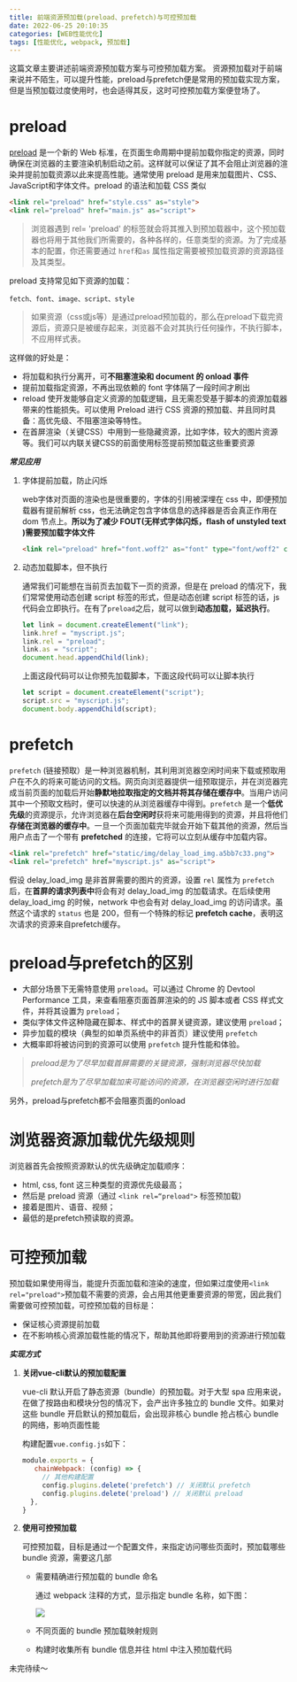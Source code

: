 ```yaml
---
title: 前端资源预加载(preload、prefetch)与可控预加载
date: 2022-06-25 20:10:35
categories: [WEB性能优化]
tags: [性能优化, webpack, 预加载]
---
```


这篇文章主要讲述前端资源预加载方案与可控预加载方案。  资源预加载对于前端来说并不陌生，可以提升性能，preload与prefetch便是常用的预加载实现方案，但是当预加载过度使用时，也会适得其反，这时可控预加载方案便登场了。

# preload

[preload](https://developer.mozilla.org/en-US/docs/Web/HTML/Link_types/preload) 是一个新的 Web 标准，在页面生命周期中提前加载你指定的资源，同时确保在浏览器的主要渲染机制启动之前。这样就可以保证了其不会阻止浏览器的渲染并提前加载资源以此来提高性能。通常使用 preload 是用来加载图片、CSS、JavaScript和字体文件。preload 的语法和加载 CSS 类似

```html
<link rel="preload" href="style.css" as="style">
<link rel="preload" href="main.js" as="script">
```

> 浏览器遇到 rel= 'preload' 的标签就会将其推入到预加载器中，这个预加载器也将用于其他我们所需要的，各种各样的，任意类型的资源。为了完成基本的配置，你还需要通过 `href`和`as` 属性指定需要被预加载资源的资源路径及其类型。

preload 支持常见如下资源的加载：

`fetch、font、image、script、style`

> 如果资源（css或js等）是通过preload预加载的，那么在preload下载完资源后，资源只是被缓存起来，浏览器不会对其执行任何操作，不执行脚本，不应用样式表。

这样做的好处是：

- 将加载和执行分离开，可**不阻塞渲染和 document 的 onload 事件**
- 提前加载指定资源，不再出现依赖的 font 字体隔了一段时间才刷出
- reload 使开发能够自定义资源的加载逻辑，且无需忍受基于脚本的资源加载器带来的性能损失。可以使用 Preload 进行 CSS 资源的预加载、并且同时具备：高优先级、不阻塞渲染等特性。
- 在首屏渲染（关键CSS）中用到一些隐藏资源，比如字体，较大的图片资源等。我们可以内联关键CSS的前面使用标签提前预加载这些重要资源

***常见应用***

1. 字体提前加载，防止闪烁

   web字体对页面的渲染也是很重要的，字体的引用被深埋在 css 中，即便预加载器有提前解析 css，也无法确定包含字体信息的选择器是否会真正作用在 dom 节点上。**所以为了减少 FOUT(无样式字体闪烁，flash of unstyled text )需要预加载字体文件**

   ```html
   <link rel="preload" href="font.woff2" as="font" type="font/woff2" crossorigin />
   ```

2. 动态加载脚本，但不执行

   通常我们可能想在当前页去加载下一页的资源，但是在 preload 的情况下，我们常常使用动态创建 script 标签的形式，但是动态创建 script 标签的话，js 代码会立即执行。在有了`preload`之后，就可以做到**动态加载，延迟执行**。

   ```javascript
   let link = document.createElement("link");
   link.href = "myscript.js";
   link.rel = "preload";
   link.as = "script";
   document.head.appendChild(link);
   ```

   上面这段代码可以让你预先加载脚本，下面这段代码可以让脚本执行	

   ```javascript
   let script = document.createElement("script");
   script.src = "myscript.js";
   document.body.appendChild(script);
   ```

# prefetch	

`prefetch` (链接预取）是一种浏览器机制，其利用浏览器空闲时间来下载或预取用户在不久的将来可能访问的文档。网页向浏览器提供一组预取提示，并在浏览器完成当前页面的加载后开始**静默地拉取指定的文档并将其存储在缓存中**。当用户访问其中一个预取文档时，便可以快速的从浏览器缓存中得到。`prefetch` 是一个**低优先级**的资源提示，允许浏览器在**后台空闲时**获将来可能用得到的资源，并且将他们**存储在浏览器的缓存中**。一旦一个页面加载完毕就会开始下载其他的资源，然后当用户点击了一个带有 **prefetched** 的连接，它将可以立刻从缓存中加载内容。

```html
<link rel="prefetch" href="static/img/delay_load_img.a5bb7c33.png">
<link rel="prefetch" href="myscript.js" as="script">
```

假设 delay_load_img 是非首屏需要的图片的资源，设置 `rel` 属性为 `prefetch` 后，在**首屏的请求列表中**将会有对 delay_load_img 的加载请求。在后续使用 delay_load_img 的时候，network 中也会有对 delay_load_img 的访问请求。虽然这个请求的 `status` 也是 200，但有一个特殊的标记 **prefetch cache**，表明这次请求的资源来自prefetch缓存。



# preload与prefetch的区别

- 大部分场景下无需特意使用 `preload`。可以通过 Chrome 的 Devtool Performance 工具，来查看阻塞页面首屏渲染的的 JS 脚本或者 CSS 样式文件，并将其设置为 `preload`；
- 类似字体文件这种隐藏在脚本、样式中的首屏关键资源，建议使用 `preload`；
- 异步加载的模块（典型的如单页系统中的非首页）建议使用 `prefetch`
- 大概率即将被访问到的资源可以使用 `prefetch` 提升性能和体验。

> *preload是为了尽早加载首屏需要的关键资源，强制浏览器尽快加载*
>
> *prefetch是为了尽早加载加来可能访问的资源，在浏览器空闲时进行加载*

另外，preload与prefetch都不会阻塞页面的onload



# 浏览器资源加载优先级规则

浏览器首先会按照资源默认的优先级确定加载顺序：

- html, css, font 这三种类型的资源优先级最高；
- 然后是 preload 资源（通过 `<link rel=“preload">` 标签预加载)
- 接着是图片、语音、视频；
- 最低的是prefetch预读取的资源。



# 可控预加载

预加载如果使用得当，能提升页面加载和渲染的速度，但如果过度使用`<link rel="preload">`预加载不需要的资源，会占用其他更重要资源的带宽，因此我们需要做可控预加载，可控预加载的目标是：

- 保证核⼼资源提前加载
- 在不影响核⼼资源加载性能的情况下，帮助其他即将要⽤到的资源进⾏预加载

***实现方式***

1. **关闭vue-cli默认的预加载配置**

   vue-cli 默认开启了静态资源（bundle）的预加载。对于⼤型 spa 应⽤来说，在做了按路由和模块分包的情况下，会产出许多独⽴的 bundle ⽂件。如果对这些 bundle 开启默认的预加载后，会出现⾮核⼼ bundle 抢占核⼼ bundle 的⽹络，影响页⾯性能

   构建配置`vue.config.js`如下：

   ```javascript
   module.exports = {
      chainWebpack: (config) => {
      	// 其他构建配置
   		config.plugins.delete('prefetch') // 关闭默认 prefetch
   		config.plugins.delete('preload') // 关闭默认 preload
     },
   }
   ```

2. **使用可控预加载**

   可控预加载，⽬标是通过⼀个配置⽂件，来指定访问哪些页⾯时，预加载哪些 bundle 资源，需要这几部

   - 需要精确进⾏预加载的 bundle 命名

     通过 webpack 注释的⽅式，显⽰指定 bundle 名称，如下图：

     <img src="webpack注释.png">

   - 不同页⾯的 bundle 预加载映射规则

   - 构建时收集所有 bundle 信息并往 html 中注⼊预加载代码



未完待续～
